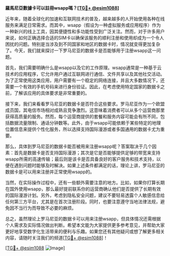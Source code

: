 **羅馬尼亞數據卡可以註冊wsapp嗎？[[TG💪+ @esim1088](https://t.me/s/esim1088)]**

近年来，随着全球化的加速和互联网技术的普及，越来越多的人开始使用各种在线服务来满足日常需求。而其中，wsapp（假设为一种虚拟服务或应用程序）作为一种新兴的线上工具，因其便捷性和多功能性受到广泛关注。然而，对于许多用户来说，如何正确选择合适的SIM卡以确保该服务的顺利注册和使用却成为一个令人困扰的问题。特别是当涉及到不同国家和地区的数据卡时，情况就变得更加复杂了。今天，我们就来探讨一下罗马尼亚的数据卡是否能够用于注册wsapp这一问题。

首先，我们需要明确什么是wsapp以及它的工作原理。wsapp通常是一种基于云技术的应用程序，它允许用户通过互联网进行通信、文件共享以及其他社交活动。为了正常使用这类应用，用户需要有一个稳定的网络连接，并且大多数情况下，还需要一个有效的手机号码来进行身份验证。因此，在考虑使用特定国家的数据卡之前，了解该应用的具体要求是非常重要的。

接下来，我们来看看罗马尼亚的数据卡是否符合这些要求。罗马尼亚作为一个欧盟成员国，其电信市场相对成熟且竞争激烈。这意味着消费者可以从多个运营商那里获得高质量的服务。然而，每个运营商提供的套餐和服务内容可能会有所不同，包括数据流量限制、通话分钟数等。此外，由于wsapp可能依赖于某些特定的地理位置信息来提供个性化服务，所以选择支持国际漫游或者多国通用的数据卡尤为重要。

那么，具体到罗马尼亚的数据卡能否被用来注册wsapp呢？答案取决于几个因素：首先是数据卡是否支持国际漫游；其次是它是否能够提供足够的带宽来支持wsapp所需的高速传输；最后则是该卡是否具备良好的客户服务和技术支持，以便在遇到问题时能够及时解决。如果上述条件都满足的话，理论上讲，罗马尼亚的数据卡是可以用来注册并正常使用wsapp的。

当然，在实际操作过程中，还有一些额外需要注意的地方。比如，如果你打算长期在国外使用wsapp，那么最好提前联系你的运营商确认他们是否提供了长期有效的国际漫游计划。另外，考虑到隐私安全问题，建议不要轻易透露个人敏感信息给任何第三方平台，尤其是在首次注册阶段。同时，也要注意遵守当地法律法规，避免因不当行为而导致不必要的麻烦。

总之，虽然理论上罗马尼亚的数据卡可以用来注册wsapp，但具体情况还需根据个人需求及实际情况做出判断。希望本文能为大家提供更多参考意见，并帮助大家更好地享受数字化生活带来的便利与乐趣。如果您还有其他疑问或想了解更多相关内容，请随时关注我们的频道[[TG💪+ @esim1088](https://t.me/s/esim1088)]！

[[TG💪+ @esim1088](https://t.me/s/esim1088) ![Image](https://i.postimg.cc/4NQfJmqS/Snipaste-2025-05-13-00-14-12.png)]